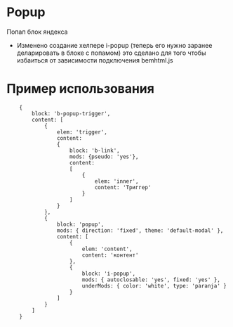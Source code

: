 # Popup

Попап блок яндекса

- Изменено создание хелпере i-popup (теперь его нужно заранее деларировать в блоке с попамом)
это сделано для того чтобы избаиться от зависимости подключения bemhtml.js

# Пример использования

        {
            block: 'b-popup-trigger',
            content: [
                {
                    elem: 'trigger',
                    content:
                    {
                        block: 'b-link',
                        mods: {pseudo: 'yes'},
                        content:
                        [
                            {
                                elem: 'inner',
                                content: 'Триггер'
                            }
                        ]
                    }
                },
                {
                    block: 'popup',
                    mods: { direction: 'fixed', theme: 'default-modal' },
                    content: [
                        {
                            elem: 'content',
                            content: 'контент'
                        },
                        {
                            block: 'i-popup',
                            mods: { autoclosable: 'yes', fixed: 'yes' },
                            underMods: { color: 'white', type: 'paranja' }
                        }
                    ]
                }
            ]
        }
